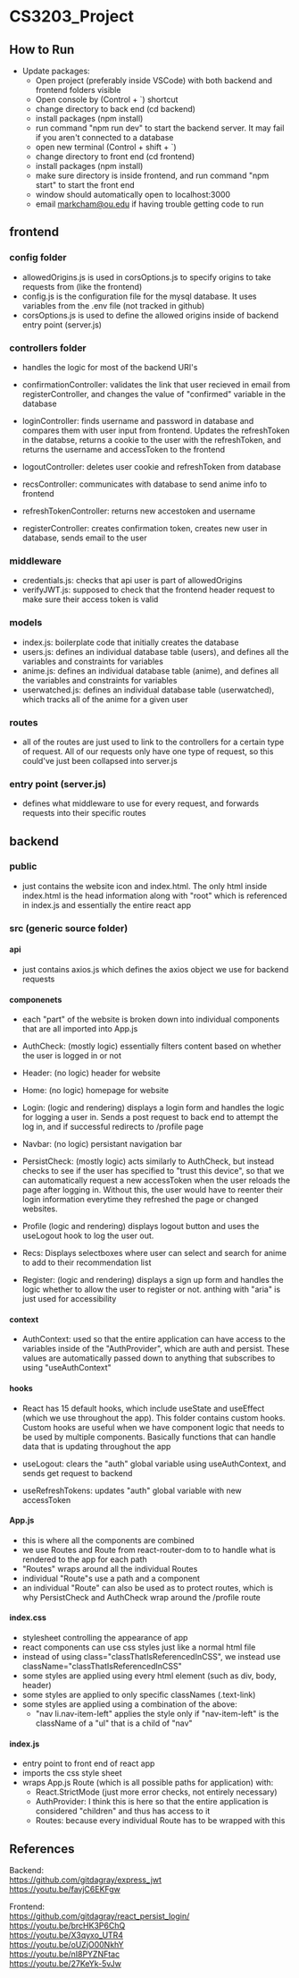 # CS3203_Project

## How to Run
- Update packages:
  - Open project (preferably inside VSCode) with both backend and frontend folders visible
  - Open console by (Control + `) shortcut
  - change directory to back end (cd backend)
  - install packages (npm install)
  - run command "npm run dev" to start the backend server. It may fail if you aren't connected to a database
  - open new terminal (Control + shift + `)
  - change directory to front end (cd frontend)
  - install packages (npm install)
  - make sure directory is inside frontend, and run command "npm start" to start the front end
  - window should automatically open to localhost:3000
  - email markcham@ou.edu if having trouble getting code to run

## frontend

### config folder
- allowedOrigins.js is used in corsOptions.js to specify origins to take requests from (like the frontend)
- config.js is the configuration file for the mysql database. It uses variables from the .env file (not tracked in github)
- corsOptions.js is used to define the allowed origins inside of backend entry point (server.js)

### controllers folder
- handles the logic for most of the backend URI's

- confirmationController: validates the link that user recieved in email from registerController, and changes the value of "confirmed" variable in the database
- loginController: finds username and password in database and compares them with user input from frontend. Updates the refreshToken in the databse, returns a cookie to the user with the refreshToken, and returns the username and accessToken to the frontend
- logoutController: deletes user cookie and refreshToken from database
- recsController: communicates with database to send anime info to frontend
- refreshTokenController: returns new accestoken and username
- registerController: creates confirmation token, creates new user in database, sends email to the user

### middleware
- credentials.js: checks that api user is part of allowedOrigins
- verifyJWT.js: supposed to check that the frontend header request to make sure their access token is valid

### models
- index.js: boilerplate code that initially creates the database
- users.js: defines an individual database table (users), and defines all the variables and constraints for variables
- anime.js: defines an individual database table (anime), and defines all the variables and constraints for variables
- userwatched.js: defines an individual database table (userwatched), which tracks all of the anime for a given user

### routes
- all of the routes are just used to link to the controllers for a certain type of request. All of our requests only have one type of request, so this could've just been collapsed into server.js

### entry point (server.js)
- defines what middleware to use for every request, and forwards requests into their specific routes

## backend

### public
- just contains the website icon and index.html. The only html inside index.html is the head information along with "root" which is referenced in index.js and essentially the entire react app

### src (generic source folder)

#### api
- just contains axios.js which defines the axios object we use for backend requests

#### componenets
- each "part" of the website is broken down into individual components that are all imported into App.js

- AuthCheck: (mostly logic) essentially filters content based on whether the user is logged in or not
- Header: (no logic) header for website
- Home: (no logic) homepage for website 
- Login: (logic and rendering) displays a login form and handles the logic for logging a user in. Sends a post request to back end to attempt the log in, and if successful redirects to /profile page
- Navbar: (no logic) persistant navigation bar
- PersistCheck: (mostly logic) acts similarly to AuthCheck, but instead checks to see if the user has specified to "trust this device", so that we can automatically request a new accessToken when the user reloads the page after logging in. Without this, the user would have to reenter their login information everytime they refreshed the page or changed websites.
- Profile (logic and rendering) displays logout button and uses the useLogout hook to log the user out.
- Recs: Displays selectboxes where user can select and search for anime to add to their recommendation list
- Register: (logic and rendering) displays a sign up form and handles the logic whether to allow the user to register or not. anthing with "aria" is just used for accessibility

#### context
- AuthContext: used so that the entire application can have access to the variables inside of the "AuthProvider", which are auth and persist. These values are automatically passed down to anything that subscribes to using "useAuthContext"

#### hooks
- React has 15 default hooks, which include useState and useEffect (which we use throughout the app). This folder contains custom hooks. Custom hooks are useful when we have component logic that needs to be used by multiple components. Basically functions that can handle data that is updating throughout the app

- useLogout: clears the "auth" global variable using useAuthContext, and sends get request to backend
- useRefreshTokens: updates "auth" global variable with new accessToken

#### App.js
- this is where all the components are combined
- we use Routes and Route from react-router-dom to to handle what is rendered to the app for each path
- "Routes" wraps around all the individual Routes
- individual "Route"s use a path and a component
- an individual "Route"  can also be used as to protect routes, which is why PersistCheck and AuthCheck wrap around the /profile route

#### index.css
- stylesheet controlling the appearance of app
- react components can use css styles just like a normal html file
- instead of using class="classThatIsReferencedInCSS", we instead use className="classThatIsReferencedInCSS"
- some styles are applied using every html element (such as div, body, header)
- some styles are applied to only specific classNames (.text-link)
- some styles are applied using a combination of the above:
  - "nav li.nav-item-left" applies the style only if "nav-item-left" is the className of a "ul" that is a child of "nav"

#### index.js
- entry point to front end of react app
- imports the css style sheet
- wraps App.js Route (which is all possible paths for application) with:
  - React.StrictMode (just more error checks, not entirely necessary)
  - AuthProvider: I think this is here so that the entire application is considered "children" and thus has access to it
  - Routes: because every individual Route has to be wrapped with this

## References

Backend:   
https://github.com/gitdagray/express_jwt  
https://youtu.be/favjC6EKFgw

Frontend:  
https://github.com/gitdagray/react_persist_login/
https://youtu.be/brcHK3P6ChQ  
https://youtu.be/X3qyxo_UTR4  
https://youtu.be/oUZjO00NkhY  
https://youtu.be/nI8PYZNFtac  
https://youtu.be/27KeYk-5vJw  

